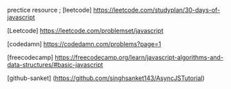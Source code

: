prectice resource ;
[leetcode] https://leetcode.com/studyplan/30-days-of-javascript

[Leetcode] https://leetcode.com/problemset/javascript

[codedamn] https://codedamn.com/problems?page=1

[freecodecamp] https://freecodecamp.org/learn/javascript-algorithms-and-data-structures/#basic-javascript

[github-sanket] (https://github.com/singhsanket143/AsyncJSTutorial)